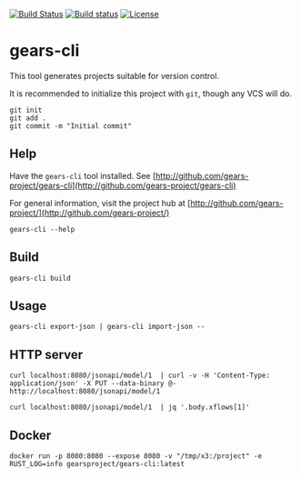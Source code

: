 [![Build Status](https://travis-ci.org/gears-project/gears-cli.svg?branch=master)](https://travis-ci.org/gears-project/gears-cli)
[![Build status](https://ci.appveyor.com/api/projects/status/e6k86vca03kglpcg/branch/master?svg=true)](https://ci.appveyor.com/project/michiel/gears-cli/branch/master)
[![License](https://img.shields.io/badge/license-MIT-blue.svg)](https://raw.githubusercontent.com/gears-project/gears-core-rust/master/LICENSE)

# gears-cli

This tool generates projects suitable for version control.

It is recommended to initialize this project with `git`, though any VCS will do.

    git init
    git add .
    git commit -m "Initial commit"

## Help

Have the `gears-cli` tool installed. See 
[http://github.com/gears-project/gears-cli](http://github.com/gears-project/gears-cli)

For general information, visit the project hub at
[http://github.com/gears-project/](http://github.com/gears-project/)

    gears-cli --help

## Build

    gears-cli build

## Usage

    gears-cli export-json | gears-cli import-json --  

## HTTP server

    curl localhost:8080/jsonapi/model/1  | curl -v -H 'Content-Type: application/json' -X PUT --data-binary @- http://localhost:8080/jsonapi/model/1

    curl localhost:8080/jsonapi/model/1  | jq '.body.xflows[1]'

## Docker

    docker run -p 8080:8080 --expose 8080 -v "/tmp/x3:/project" -e RUST_LOG=info gearsproject/gears-cli:latest



